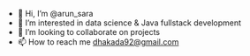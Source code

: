 - 👋 Hi, I’m @arun_sara
- 👀 I’m interested in data science & Java fullstack development
- 💞️ I’m looking to collaborate on projects
- 📫 How to reach me dhakada92@gmail.com

<!---
starter-asd/starter-asd is a ✨ special ✨ repository because its `README.md` (this file) appears on your GitHub profile.
You can click the Preview link to take a look at your changes.
--->
